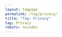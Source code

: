 ```yaml
---
layout: tagpage
permalink: /tag/privacy/
title: "Tag: Privacy"
tag: Privacy
robots: noindex
---
```

